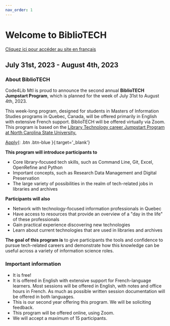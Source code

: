 ```yaml
---
nav_order: 1
---
```


# Welcome to BiblioTECH
[Cliquez ici pour accéder au site en français](https://code4libmontreal.github.io/Programme-BiblioTECH/) <br>
## July 31st, 2023 - August 4th, 2023
### About BiblioTECH

Code4Lib Mtl is proud to announce the second annual **BiblioTECH Jumpstart Program**, which is planned for the week of July 31st to August 4th, 2023.  

This week-long program, designed for students in Masters of Information Studies programs in Quebec, Canada, will be offered primarily in English with extensive French support. BiblioTECH will be offered virtually via Zoom. 
This program is based on the [Library Technology career Jumpstart Program at North Carolina State University.](https://www.lib.ncsu.edu/jumpstart)

[Apply](https://surveys.mcgill.ca/ls3/557326?lang=en){: .btn .btn-blue }{:target='_blank'}

**This program will introduce participants to**
* Core library-focused tech skills, such as Command Line, Git, Excel, OpenRefine and Python
* Important concepts, such as Research Data Management and Digital Preservation
* The large variety of possibilities in the realm of tech-related jobs in libraries and archives

**Participants will also**
* Network with technology-focused information professionals in Quebec
* Have access to resources that provide an overview of a "day in the life" of these professionals
* Gain practical experience discovering new technologies
* Learn about current technologies that are used in libraries and archives

**The goal of this program is** to give participants the tools and confidence to pursue tech-related careers and demonstrate how this knowledge can be useful across a variety of information science roles.

### Important information
* It is free!
* It is offered in English with extensive support for French-language learners. Most sessions will be offered in English, with notes and office hours in French. As much as possible written session documentation will be offered in both languages. 
* This is our second year offering this program. We will be soliciting feedback.
* This program will be offered online, using Zoom.
* We will accept a maximum of 15 participants.

